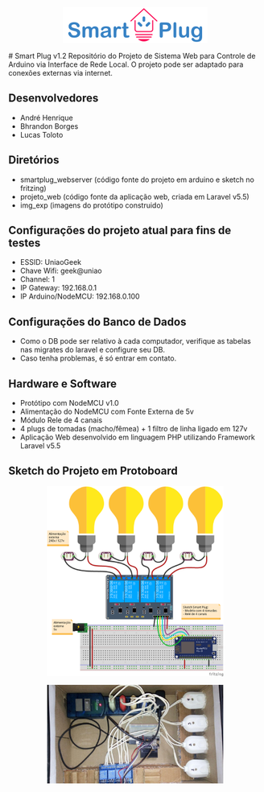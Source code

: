<p align="center">
  <img src="img_exp/smartplug-logotipo.png"/>
</p>
# Smart Plug v1.2
Repositório do Projeto de Sistema Web para Controle de Arduino via Interface de Rede Local. O projeto pode ser adaptado para conexões externas via internet.

## Desenvolvedores
- André Henrique
- Bhrandon Borges
- Lucas Toloto

## Diretórios
- smartplug_webserver (código fonte do projeto em arduino e sketch no fritzing)
- projeto_web (código fonte da aplicação web, criada em Laravel v5.5)
- img_exp (imagens do protótipo construido)

## Configurações do projeto atual para fins de testes
- ESSID: UniaoGeek
- Chave Wifi: geek@uniao
- Channel: 1
- IP Gateway: 192.168.0.1
- IP Arduino/NodeMCU: 192.168.0.100

## Configurações do Banco de Dados
- Como o DB pode ser relativo à cada computador, verifique as tabelas nas migrates do laravel e configure seu DB.
- Caso tenha problemas, é só entrar em contato.

## Hardware e Software
- Protótipo com NodeMCU v1.0
- Alimentação do NodeMCU com Fonte Externa de 5v
- Módulo Rele de 4 canais
- 4 plugs de tomadas (macho/fêmea) + 1 filtro de linha ligado em 127v
- Aplicação Web desenvolvido em linguagem PHP utilizando Framework Laravel v5.5

## Sketch do Projeto em Protoboard
<p align="center">
  <img src="img_exp/smartplug_bb.png" width="350"/>
</p>
<p align="center">
  <img src="img_exp/smartplug_prototipo_2.jpg" width="350"/>
</p>
